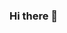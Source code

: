 ### Hi there 👋

<!--
**Sid42000/Sid42000** is a ✨ _special_ ✨ repository because its `README.md` (this file) appears on your GitHub profile.

Here are some ideas to get you started:

- 🔭 I’m currently working on github
- 🌱 I’m currently learning github
- 👯 I’m looking to collaborate on GitHub
- 🤔 I’m looking for help with gitcoin and github
- 💬 Ask me about I am a student
- 📫 How to reach me: Email sidcoin2@gmail.com
- 😄 Pronouns: M Haroon Shaukat Sidhu
- ⚡ Fun fact: I am a footballer
-->
